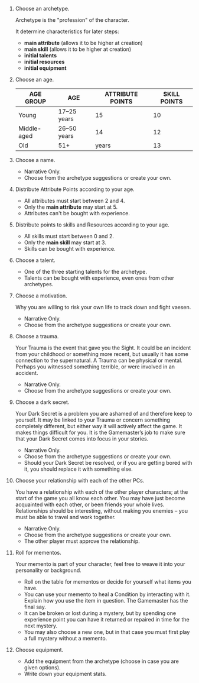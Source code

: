 1. Choose an archetype.
    
    Archetype is the "profession" of the character.

    It determine characteristics for later steps:
    - **main attribute** (allows it to be higher at creation)
    - **main skill** (allows it to be higher at creation)
    - **initial talents**
    - **initial resources**
    - **initial equipment**

2. Choose an age.

    | AGE GROUP | AGE | ATTRIBUTE POINTS | SKILL POINTS | 
    | --- | --- | --- | --- |
    | Young  | 17–25 years | 15 | 10 | 
    | Middle-aged | 26–50 years | 14 | 12 |
    | Old | 51+ | years | 13 | 14 |

3. Choose a name.

    - Narrative Only.
    - Choose from the archetype suggestions or create your own.

4. Distribute Attribute Points according to
your age.

    - All attributes must start between 2 and 4.
    - Only the **main attribute** may start at 5.
    - Attributes can't be bought with experience.

5. Distribute points to skills and Resources
according to your age.

    - All skills must start between 0 and 2.
    - Only the **main skill** may start at 3.
    - Skills can be bought with experience.

6. Choose a talent.

    - One of the three starting talents for the archetype.
    - Talents can be bought with experience, even ones from other archetypes.

7. Choose a motivation.

    Why you are willing to risk your own life to track down and fight vaesen.

    - Narrative Only.
    - Choose from the archetype suggestions or create your own.

8. Choose a trauma.

    Your Trauma is the event that gave you the Sight. It could be an incident from your childhood or something more recent, but usually it has some connection to the supernatural. A Trauma can be physical or mental. Perhaps you witnessed something terrible, or were involved in an accident.

    - Narrative Only.
    - Choose from the archetype suggestions or create your own.

9. Choose a dark secret.

    Your Dark Secret is a problem you are ashamed of and therefore keep to yourself. It may be linked to your Trauma or concern something completely different, but either way it will actively affect the game. It makes things difficult for you. It is the Gamemaster’s job to make sure that your Dark Secret comes into focus in your stories.

    - Narrative Only.
    - Choose from the archetype suggestions or create your own.
    - Should your Dark Secret be resolved, or if you are getting bored with it, you should replace it with something else.

10. Choose your relationship with each of
the other PCs.

    You have a relationship with each of the other player characters; at the start of the game you all know each other. You may have just become acquainted with each other, or been friends your whole lives. Relationships should be interesting, without making you enemies – you must be able to travel and work together.

    - Narrative Only.
    - Choose from the archetype suggestions or create your own.
    - The other player must approve the relationship.

11. Roll for mementos.

    Your memento is part of your character, feel free to weave it into your personality or background.

    - Roll on the table for mementos or decide for yourself what items you have.
    - You can use your memento to heal a Condition by interacting with it. Explain how you use the item in question. The Gamemaster has the final say.
    - It can be broken or lost during a mystery, but by spending one experience point you can have it returned or repaired in time for the next mystery.
    - You may also choose a new one, but in that case you must first play a full mystery without a memento.

12. Choose equipment.

    - Add the equipment from the archetype (choose in case you are given options).
    - Write down your equipment stats.